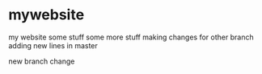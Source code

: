 # mywebsite
my website
some stuff
some more stuff
making changes for other branch
adding new lines in master

new branch change